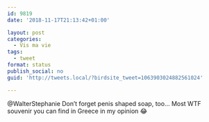 ```yaml
---
id: 9819
date: '2018-11-17T21:13:42+01:00'

layout: post
categories:
  - Vis ma vie
tags:
  - tweet
format: status
publish_social: no
guid: 'http://tweets.local/?birdsite_tweet=1063903024882561024'

---
```


@WalterStephanie Don’t forget penis shaped soap, too… Most WTF souvenir you can find in Greece in my opinion 😂